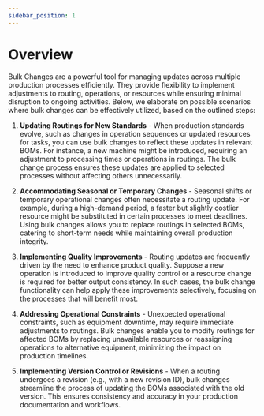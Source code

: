 ```yaml
---
sidebar_position: 1
---
```


# Overview

Bulk Changes are a powerful tool for managing updates across multiple production processes efficiently. They provide flexibility to implement adjustments to routing, operations, or resources while ensuring minimal disruption to ongoing activities. Below, we elaborate on possible scenarios where bulk changes can be effectively utilized, based on the outlined steps:

1. **Updating Routings for New Standards** - When production standards evolve, such as changes in operation sequences or updated resources for tasks, you can use bulk changes to reflect these updates in relevant BOMs. For instance, a new machine might be introduced, requiring an adjustment to processing times or operations in routings. The bulk change process ensures these updates are applied to selected processes without affecting others unnecessarily.

2. **Accommodating Seasonal or Temporary Changes** - Seasonal shifts or temporary operational changes often necessitate a routing update. For example, during a high-demand period, a faster but slightly costlier resource might be substituted in certain processes to meet deadlines. Using bulk changes allows you to replace routings in selected BOMs, catering to short-term needs while maintaining overall production integrity.

3. **Implementing Quality Improvements** - Routing updates are frequently driven by the need to enhance product quality. Suppose a new operation is introduced to improve quality control or a resource change is required for better output consistency. In such cases, the bulk change functionality can help apply these improvements selectively, focusing on the processes that will benefit most.

4. **Addressing Operational Constraints** - Unexpected operational constraints, such as equipment downtime, may require immediate adjustments to routings. Bulk changes enable you to modify routings for affected BOMs by replacing unavailable resources or reassigning operations to alternative equipment, minimizing the impact on production timelines.

5. **Implementing Version Control or Revisions** - When a routing undergoes a revision (e.g., with a new revision ID), bulk changes streamline the process of updating the BOMs associated with the old version. This ensures consistency and accuracy in your production documentation and workflows.

